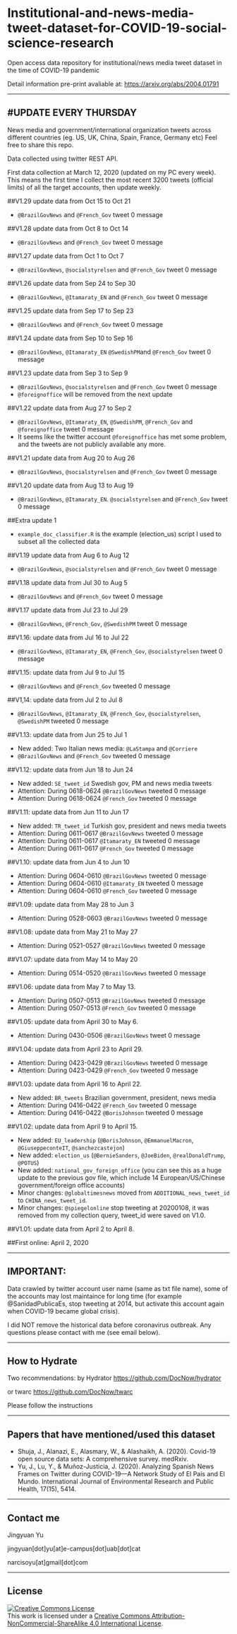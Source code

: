 # Institutional-and-news-media-tweet-dataset-for-COVID-19-social-science-research
Open access data repository for institutional/news media tweet dataset in the time of COVID-19 pandemic

Detail information pre-print avaliable at: https://arxiv.org/abs/2004.01791

---------------------
#UPDATE EVERY THURSDAY
---------------------

News media and government/international organization tweets across different countries (eg. US, UK, China, Spain, France, Germany etc)
Feel free to share this repo.

Data collected using twitter REST API.

First data collection at March 12, 2020 (updated on my PC every week).
This means the first time I collect the most recent 3200 tweets (official limits) of all the target accounts, then update weekly.

##V1.29
update data from Oct 15 to Oct 21
* `@BrazilGovNews` and `@French_Gov` tweet 0 message

##V1.28
update data from Oct 8 to Oct 14
* `@BrazilGovNews` and `@French_Gov` tweet 0 message

##V1.27
update data from Oct 1 to Oct 7
* `@BrazilGovNews`, `@socialstyrelsen` and `@French_Gov` tweet 0 message

##V1.26
update data from Sep 24 to Sep 30
* `@BrazilGovNews`, `@Itamaraty_EN` and `@French_Gov` tweet 0 message


##V1.25
update data from Sep 17 to Sep 23
* `@BrazilGovNews` and `@French_Gov` tweet 0 message

##V1.24
update data from Sep 10 to Sep 16
* `@BrazilGovNews`, `@Itamaraty_EN` `@SwedishPM`and `@French_Gov` tweet 0 message

##V1.23
update data from Sep 3 to Sep 9
* `@BrazilGovNews`, `@socialstyrelsen` and `@French_Gov` tweet 0 message
* `@foreignoffice` will be removed from the next update

##V1.22
update data from Aug 27 to Sep 2
* `@BrazilGovNews`, `@Itamaraty_EN`, `@SwedishPM`, `@French_Gov` and `@foreignoffice` tweet 0 message
* It seems like the twitter account `@foreignoffice` has met some problem, and the tweets are not publicly available any more.

##V1.21
update data from Aug 20 to Aug 26
* `@BrazilGovNews`, `@socialstyrelsen` and `@French_Gov` tweet 0 message

##V1.20
update data from Aug 13 to Aug 19
* `@BrazilGovNews`, `@Itamaraty_EN`. `@socialstyrelsen` and `@French_Gov` tweet 0 message

##Extra update 1
* `example_doc_classifier.R` is the example (election_us) script I used to subset all the collected data

##V1.19
update data from Aug 6 to Aug 12
* `@BrazilGovNews`, `@socialstyrelsen` and `@French_Gov` tweet 0 message

##V1.18
update data from Jul 30 to Aug 5
* `@BrazilGovNews` and `@French_Gov` tweet 0 message

##V1.17
update data from Jul 23 to Jul 29
* `@BrazilGovNews`, `@French_Gov`, `@SwedishPM` tweet 0 message

##V1.16:
update data from Jul 16 to Jul 22
* `@BrazilGovNews`, `@Itamaraty_EN`, `@French_Gov`, `@socialstyrelsen` tweet 0 message

##V1.15:
update data from Jul 9 to Jul 15
* `@BrazilGovNews` and `@French_Gov` tweeted 0 message

##V1,14:
update data from Jul 2 to Jul 8
* `@BrazilGovNews`, `@Itamaraty_EN`, `@French_Gov`, `@socialstyrelsen`, `@SwedishPM` tweeted 0 message

##V1.13:
update data from Jun 25 to Jul 1
* New added: Two Italian news media: `@LaStampa` and `@Corriere`
* `@BrazilGovNews` and `@French_Gov` tweeted 0 message

##V1.12:
update data from Jun 18 to Jun 24
* New added: `SE_tweet_id` Swedish gov, PM and news media tweets
* Attention: During 0618-0624 `@BrazilGovNews` tweeted 0 message
* Attention: During 0618-0624 `@French_Gov` tweeted 0 message

##V1.11:
update data from Jun 11 to Jun 17
* New added: `TR_tweet_id` Turkish gov, president and news media tweets
* Attention: During 0611-0617 `@BrazilGovNews` tweeted 0 message
* Attention: During 0611-0617 `@Itamaraty_EN` tweeted 0 message
* Attention: During 0611-0617 `@French_Gov` tweeted 0 message

##V1.10:
update data from Jun 4 to Jun 10
* Attention: During 0604-0610 `@BrazilGovNews` tweeted 0 message
* Attention: During 0604-0610 `@Itamaraty_EN` tweeted 0 message
* Attention: During 0604-0610 `@French_Gov` tweeted 0 message

##V1.09:
update data from May 28 to Jun 3
* Attention: During 0528-0603 `@BrazilGovNews` tweeted 0 message

##V1.08:
update data from May 21 to May 27
* Attention: During 0521-0527 `@BrazilGovNews` tweeted 0 message

##V1.07:
update data from May 14 to May 20
* Attention: During 0514-0520 `@BrazilGovNews` tweeted 0 message

##V1.06:
update data from May 7 to May 13.
* Attention: During 0507-0513 `@BrazilGovNews` tweeted 0 message
* Attention: During 0507-0513 `@French_Gov` tweeted 0 message

##V1.05:
update data from April 30 to May 6.
* Attention: During 0430-0506 `@BrazilGovNews` tweet 0 message

##V1.04:
update data from April 23 to April 29.
* Attention: During 0423-0429 `@BrazilGovNews` tweeted 0 message
* Attention: During 0423-0429 `@French_Gov` tweeted 0 message

##V1.03:
update data from April 16 to April 22.
* New added: `BR_tweets` Brazilian government, president, news media
* Attention: During 0416-0422 `@French_Gov` tweeted 0 message
* Attention: During 0416-0422 `@BorisJohnson` tweeted 0 message

##V1.02: 
update data from April 9 to April 15.
* New added: `EU_leadership` (`@BorisJohnson`, `@EmmanuelMacron`, `@GiuseppeconteIT`, `@sanchezcastejon`)<br>
* New added: `election_us` (`@BernieSanders`, `@JoeBiden`, `@realDonaldTrump`, `@POTUS`)<br>
* New added: `national_gov_foreign_office` (you can see this as a huge update to the previous gov file, which include 14 European/US/Chinese government/foreign office accounts)<br>
* Minor changes: `@globaltimesnews` moved from `ADDITIONAL_news_tweet_id` to `CHINA_news_tweet_id`.<br>
* Minor changes: `@spiegelonline` stop tweeting at 20200108, it was removed from my collection query, tweet_id were saved on V1.0.

##V1.01: 
update data from April 2 to April 8.

##First online: April 2, 2020


----------
IMPORTANT:
----------
Data crawled by twitter account user name (same as txt file name), some of the accounts may lost maintaince for long time (for example @SanidadPublicaEs, stop tweeting at 2014, but activate this account again when COVID-19 became global crisis).

I did NOT remove the historical data before coronavirus outbreak. Any questions please contact with me (see email below).

--------------
How to Hydrate
--------------
Two recommendations:
by Hydrator
https://github.com/DocNow/hydrator

or twarc
https://github.com/DocNow/twarc

Please follow the instructions

-------------
Papers that have mentioned/used this dataset
-------------
* Shuja, J., Alanazi, E., Alasmary, W., & Alashaikh, A. (2020). Covid-19 open source data sets: A comprehensive survey. medRxiv.
* Yu, J., Lu, Y., & Muñoz-Justicia, J. (2020). Analyzing Spanish News Frames on Twitter during COVID-19—A Network Study of El País and El Mundo. International Journal of Environmental Research and Public Health, 17(15), 5414.

----------
Contact me
----------
Jingyuan Yu  

jingyuan[dot]yu[at]e-campus[dot]uab[dot]cat

narcisoyu[at]gmail[dot]com

-------
License
-------
<a rel="license" href="http://creativecommons.org/licenses/by-nc-sa/4.0/"><img alt="Creative Commons License" style="border-width:0" src="https://i.creativecommons.org/l/by-nc-sa/4.0/88x31.png" /></a><br />This work is licensed under a <a rel="license" href="http://creativecommons.org/licenses/by-nc-sa/4.0/">Creative Commons Attribution-NonCommercial-ShareAlike 4.0 International License</a>.
